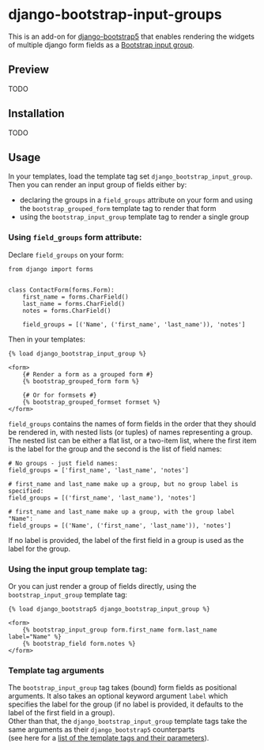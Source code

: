 # django-bootstrap-input-groups

This is an add-on for [django-bootstrap5](https://pypi.org/project/django-bootstrap5/) that enables rendering the widgets of 
multiple django form fields as a [Bootstrap input group](https://getbootstrap.com/docs/5.2/forms/input-group/).

## Preview

TODO

## Installation

TODO

## Usage
In your templates, load the template tag set `django_bootstrap_input_group`.  
Then you can render an input group of fields either by:
* declaring the groups in a `field_groups` attribute on your form and using the `bootstrap_grouped_form` 
template tag to render that form
* using the `bootstrap_input_group` template tag to render a single group

### Using `field_groups` form attribute:
Declare `field_groups` on your form:
```
from django import forms


class ContactForm(forms.Form):
    first_name = forms.CharField()
    last_name = forms.CharField()
    notes = forms.CharField()
    
    field_groups = [('Name', ('first_name', 'last_name')), 'notes']
```

Then in your templates:

```
{% load django_bootstrap_input_group %}

<form>
    {# Render a form as a grouped form #}
    {% bootstrap_grouped_form form %}
    
    {# Or for formsets #}
    {% bootstrap_grouped_formset formset %}
</form>
```

`field_groups` contains the names of form fields in the order that they should be rendered in, with nested lists 
(or tuples) of names representing a group. The nested list can be either a flat list, or a two-item list, where 
the first item is the label for the group and the second is the list of field names:
```
# No groups - just field names:
field_groups = ['first_name', 'last_name', 'notes']

# first_name and last_name make up a group, but no group label is specified:
field_groups = [('first_name', 'last_name'), 'notes']

# first_name and last_name make up a group, with the group label "Name":
field_groups = [('Name', ('first_name', 'last_name')), 'notes']
```
If no label is provided, the label of the first field in a group is used as the label for the group. 

### Using the input group template tag:
Or you can just render a group of fields directly, using the `bootstrap_input_group` template tag:
```
{% load django_bootstrap5 django_bootstrap_input_group %}

<form>
    {% bootstrap_input_group form.first_name form.last_name label="Name" %}
    {% bootstrap_field form.notes %}
</form>
```

### Template tag arguments
The `bootstrap_input_group` tag takes (bound) form fields as positional arguments. 
It also takes an optional keyword argument `label` which specifies the label for the group 
(if no label is provided, it defaults to the label of the first field in a group).  
Other than that, the `django_bootstrap_input_group` template tags take the same arguments as their 
`django_bootstrap5` counterparts  
(see here for a [list of the template tags and their parameters](https://django-bootstrap5.readthedocs.io/en/latest/templatetags.html)).


